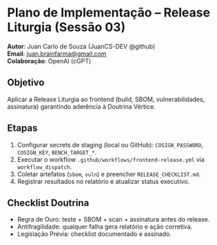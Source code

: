 # Plano de Implementação – Release Liturgia (Sessão 03)

**Autor**: Juan Carlo de Souza (JuanCS-DEV @github)  
**Email**: juan.brainfarma@gmail.com  
**Colaboração**: OpenAI (cGPT)

## Objetivo
Aplicar a Release Liturgia ao frontend (build, SBOM, vulnerabilidades, assinatura) garantindo aderência à Doutrina Vértice.

## Etapas
1. Configurar secrets de staging (local ou GitHub): `COSIGN_PASSWORD`, `COSIGN_KEY`, `BENCH_TARGET_*`.  
2. Executar o workflow `.github/workflows/frontend-release.yml` via `workflow_dispatch`.  
3. Coletar artefatos (`sbom`, `vuln`) e preencher `RELEASE_CHECKLIST.md`.  
4. Registrar resultados no relatório e atualizar status executivo.

## Checklist Doutrina
- Regra de Ouro: teste + SBOM + scan + assinatura antes do release.  
- Antifragilidade: qualquer falha gera relatório e ação corretiva.  
- Legislação Prévia: checklist documentado e assinado.
